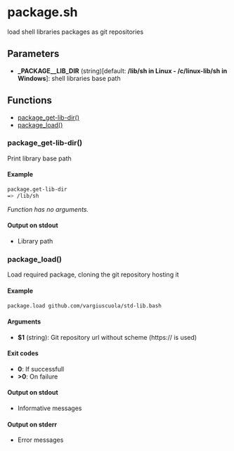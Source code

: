 # package.sh

load shell libraries packages as git repositories

## Parameters

* **_PACKAGE__LIB_DIR** (string)[default: **/lib/sh in Linux - /c/linux-lib/sh in Windows**]: shell libraries base path


## Functions
* [package_get-lib-dir()](#package_get-lib-dir)
* [package_load()](#package_load)


### package_get-lib-dir()

Print library base path

#### Example

```bash
package.get-lib-dir
=> /lib/sh
```

_Function has no arguments._

#### Output on stdout

* Library path

### package_load()

Load required package, cloning the git repository hosting it

#### Example

```bash
package.load github.com/vargiuscuola/std-lib.bash
```

#### Arguments

* **$1** (string): Git repository url without scheme (https:// is used)

#### Exit codes

* **0**:  If successfull
* **>0**: On failure

#### Output on stdout

* Informative messages

#### Output on stderr

* Error messages


